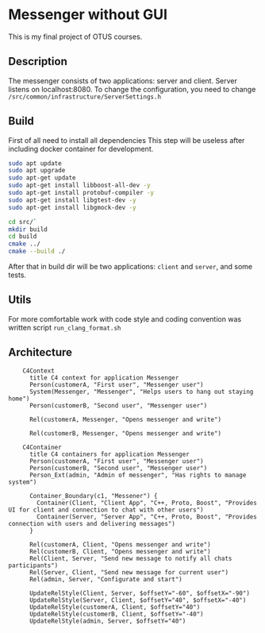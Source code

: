# Messenger without GUI
This is my final project of OTUS courses.

## Description
The messenger consists of two applications: server and client.
Server listens on localhost:8080. To change the configuration, you need to change `/src/common/infrastructure/ServerSettings.h`

## Build
First of all need to install all dependencies
This step will be useless after including docker container for development.
```bash
sudo apt update
sudo apt upgrade
sudo apt-get update
sudo apt-get install libboost-all-dev -y
sudo apt-get install protobuf-compiler -y
sudo apt-get install libgtest-dev -y
sudo apt-get install libgmock-dev -y
```

```bash
cd src/`
mkdir build
cd build
cmake ../
cmake --build ./
```
After that in build dir will be two applications: `client` and `server`, and some tests.

## Utils
For more comfortable work with code style and coding convention was written script `run_clang_format.sh`

## Architecture

```mermaid
    C4Context
      title C4 context for application Messenger
      Person(customerA, "First user", "Messenger user")
	  System(Messenger, "Messenger", "Helps users to hang out staying home")
      Person(customerB, "Second user", "Messenger user")

      Rel(customerA, Messenger, "Opens messenger and write")

      Rel(customerB, Messenger, "Opens messenger and write")
```

```mermaid
    C4Container
      title C4 containers for application Messenger
      Person(customerA, "First user", "Messenger user")
      Person(customerB, "Second user", "Messenger user")
	  Person_Ext(admin, "Admin of messenger", "Has rights to manage system")

	  Container_Boundary(c1, "Messener") {
	  	Container(Client, "Client App", "C++, Proto, Boost", "Provides UI for client and connection to chat with other users")
	  	Container(Server, "Server App", "C++, Proto, Boost", "Provides connection with users and delivering messages")
	  }

	  Rel(customerA, Client, "Opens messenger and write")
	  Rel(customerB, Client, "Opens messenger and write")
	  Rel(Client, Server, "Send new message to notify all chats participants")
	  Rel(Server, Client, "Send new message for current user")
	  Rel(admin, Server, "Configurate and start")

      UpdateRelStyle(Client, Server, $offsetY="-60", $offsetX="-90")
      UpdateRelStyle(Server, Client, $offsetY="40", $offsetX="-40")
      UpdateRelStyle(customerA, Client, $offsetY="40")
      UpdateRelStyle(customerB, Client, $offsetY="-40")
      UpdateRelStyle(admin, Server, $offsetY="40")
```